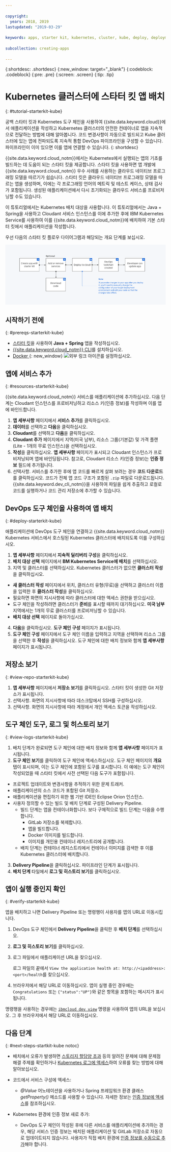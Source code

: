 ```yaml
---

copyright:
  years: 2018, 2019
lastupdated: "2019-03-29"

keywords: apps, starter kit, kubernetes, cluster, kube, deploy, deployment

subcollection: creating-apps

---
```


{:shortdesc: .shortdesc}
{:new_window: target="_blank"}
{:codeblock: .codeblock}
{:pre: .pre}
{:screen: .screen}
{:tip: .tip}

# Kubernetes 클러스터에 스타터 킷 앱 배치
{: #tutorial-starterkit-kube}

공백 스타터 킷과 Kubernetes 도구 체인을 사용하여 {{site.data.keyword.cloud}}에서 애플리케이션을 작성하고 Kubernetes 클러스터의 안전한 컨테이너로 앱을 지속적으로 전달하는 방법에 대해 알아봅니다. 코드 변경사항이 자동으로 빌드되고 Kube 클러스터에 있는 앱에 전파되도록 지속적 통합 DevOps 파이프라인을 구성할 수 있습니다. 파이프라인이 이미 있으면 이를 앱에 연결할 수 있습니다.
{: shortdesc}

{{site.data.keyword.cloud_notm}}에서는 Kubernetes에서 실행되는 앱의 기초를 빌드하는 데 도움이 되는 스타터 킷을 제공합니다. 스타터 킷을 사용하면 앱 개발에 {{site.data.keyword.cloud_notm}} 우수 사례를 사용하는 클라우드 네이티브 프로그래밍 모델을 따르기가 쉽습니다. 스타터 킷은 클라우드 네이티브 프로그래밍 모델을 따르는 앱을 생성하며, 이에는 각 프로그래밍 언어의 메트릭 및 테스트 케이스, 상태 검사가 포함됩니다. 생성된 애플리케이션에서 다시 초기화되는 클라우드 서비스를 프로비저닝할 수도 있습니다.

이 튜토리얼에서는 Kubernetes 배치 대상을 사용합니다. 이 튜토리얼에서는 Java + Spring을 사용하고 Cloudant 서비스 인스턴스를 이에 추가한 후에 IBM Kubernetes Service를 사용하여 이를 {{site.data.keyword.cloud_notm}}에 배치하여 기본 스타터 킷에서 애플리케이션을 작성합니다.

우선 다음의 스타터 킷 플로우 다이어그램과 해당되는 개요 단계를 보십시오.

![스타터 킷 플로우 다이어그램](../images/starterkit-flow.png) 

## 시작하기 전에
{: #prereqs-starterkit-kube}

* [스타터 킷](/docs/apps/tutorials?topic=creating-apps-tutorial-starterkit)을 사용하여 **Java + Spring** 앱을 작성하십시오.
* [{{site.data.keyword.cloud_notm}} CLI](/docs/cli?topic=cloud-cli-ibmcloud-cli)를 설치하십시오.
* [Docker ](https://www.docker.com/get-started){: new_window} ![외부 링크 아이콘](../../icons/launch-glyph.svg "외부 링크 아이콘")를 설정하십시오.

## 앱에 서비스 추가
{: #resources-starterkit-kube}

{{site.data.keyword.cloud_notm}} 서비스를 애플리케이션에 추가하십시오. 다음 단계는 Cloudant 인스턴스를 프로비저닝하고 리소스 키(인증 정보)를 작성하며 이를 앱에 바인드합니다.

1. **앱 세부사항** 페이지에서 **서비스 추가**를 클릭하십시오.
2. **데이터**를 선택하고 **다음**을 클릭하십시오.
3. **Cloudant**를 선택하고 **다음**을 클릭하십시오.
4. **Cloudant 추가** 페이지에서 지역(미국 남부), 리소스 그룹(기본값) 및 가격 플랜(Lite - 1개의 무료 인스턴스)을 선택하십시오.
5. **작성**을 클릭하십시오. **앱 세부사항** 페이지가 표시되고 Cloudant 인스턴스가 프로비저닝되며 앱에 바인딩됩니다. 참고로, Cloudant 리소스 키(인증 정보)는 **인증 정보** 필드에 추가됩니다.
6. 선택사항. 서비스를 추가한 후에 앱 코드를 빠르게 살펴 보려는 경우 **코드 다운로드**를 클릭하십시오. 코드가 전체 앱 코드 구조가 포함된 `.zip` 파일로 다운로드됩니다. {{site.data.keyword.dev_cli_notm}}을 사용하여 파일을 쉽게 추출하고 로컬로 코드를 실행하거나 코드 관리 저장소에 추가할 수 있습니다.

## DevOps 도구 체인을 사용하여 앱 배치
{: #deploy-starterkit-kube}

애플리케이션에 DevOps 도구 체인을 연결하고 {{site.data.keyword.cloud_notm}} Kubernetes 서비스에서 호스팅된 Kubernetes 클러스터에 배치되도록 이를 구성하십시오.

1. **앱 세부사항** 페이지에서 **지속적 딜리버리 구성**을 클릭하십시오.
2. **배치 대상 선택** 페이지에서 **BM Kubernetes Service에 배치**를 선택하십시오.
3. 지역 및 클러스터를 선택하십시오. Kubernetes 클러스터가 없으면 **클러스터 작성**을 클릭하십시오.
  * **새 클러스터 작성** 페이지에서 위치, 클러스터 유형(무료)을 선택하고 클러스터 이름을 입력한 후 **클러스터 작성**을 클릭하십시오.
  * 필요하면 화면의 지시사항에 따라 클러스터에 대한 액세스 권한을 받으십시오.
  * 도구 체인을 작성하려면 클러스터가 **준비**를 표시할 때까지 대기하십시오. **미국 남부** 지역에서는 1개의 무료 클러스터를 프로비저닝할 수 있습니다.
  * **배치 대상 선택** 페이지로 돌아가십시오.
4. **다음**을 클릭하십시오. **도구 체인 구성** 페이지가 표시됩니다.
5. **도구 체인 구성** 페이지에서 도구 체인 이름을 입력하고 지역을 선택하며 리소스 그룹을 선택한 후 **작성**을 클릭하십시오. 도구 체인에 대한 배치 정보와 함께 **앱 세부사항** 페이지가 표시됩니다.

## 저장소 보기
{: #view-repo-starterkit-kube}

1. **앱 세부사항** 페이지에서 **저장소 보기**를 클릭하십시오. 스타터 킷이 생성한 Git 저장소가 표시됩니다.
2. 선택사항. 화면의 지시사항에 따라 데스크탑에서 SSH를 구성하십시오.
3. 선택사항. 화면의 지시사항에 따라 계정에서 개인 액세스 토큰을 작성하십시오.

## 도구 체인 도구, 로그 및 히스토리 보기
{: #view-logs-starterkit-kube}

1. 배치 단계가 완료되면 도구 체인에 대한 배치 정보와 함께 **앱 세부사항** 페이지가 표시됩니다.
2. **도구 체인 보기**를 클릭하여 도구 체인에 액세스하십시오. 도구 체인 페이지의 **개요** 탭이 표시되며, 이는 도구 체인에 포함된 도구를 표시합니다. 이 예에는 도구 체인이 작성되었을 때 스타터 킷에서 사전 선택된 다음 도구가 포함됩니다.
  * 프로젝트 업데이트와 변경사항을 추적하기 위한 문제 트래커.
  * 애플리케이션의 소스 코드가 포함된 Git 저장소.
  * 애플리케이션을 편집하기 위한 웹 기반 IDE인 Eclipse Orion 인스턴스.
  * 사용자 정의할 수 있는 빌드 및 배치 단계로 구성된 Delivery Pipeline.
	 * 빌드 단계는 앱을 컨테이너화합니다. 보다 구체적으로 빌드 단계는 다음을 수행합니다.
	   * GitLab 저장소를 복제합니다.
	   * 앱을 빌드합니다.
	   * Docker 이미지를 빌드합니다.
	   * 이미지를 개인용 컨테이너 레지스트리에 공개합니다.
	 * 배치 단계는 컨테이너 레지스트리에서 컨테이너 이미지를 검색한 후 이를 Kubernetes 클러스터에 배치합니다.
3. **Delivery Pipeline**을 클릭하십시오. 파이프라인 단계가 표시됩니다.
4. **배치 단계** 타일에서 **로그 및 히스토리 보기**를 클릭하십시오.

## 앱이 실행 중인지 확인
{: #verify-starterkit-kube}

앱을 배치하고 나면 Delivery Pipeline 또는 명령행이 사용자를 앱의 URL로 이동시킵니다.

1. DevOps 도구 체인에서 **Delivery Pipeline**을 클릭한 후 **배치 단계**를 선택하십시오.
2. **로그 및 히스토리 보기**를 클릭하십시오.
3. 로그 파일에서 애플리케이션 URL을 찾으십시오.

    로그 파일의 끝에서 `View the application health at: http://<ipaddress>:<port>/health`를 찾으십시오.

4. 브라우저에서 해당 URL로 이동하십시오. 앱이 실행 중인 경우에는 `Congratulations` 또는 `{"status":"UP"}`와 같은 항목을 포함하는 메시지가 표시됩니다.

명령행을 사용하는 경우에는 [`ibmcloud dev view`](/docs/cli/idt?topic=cloud-cli-idt-cli#view) 명령을 사용하여 앱의 URL을 보십시오. 그 후 브라우저에서 해당 URL로 이동하십시오.

## 다음 단계
{: #next-steps-startkit-kube notoc}

* 배치에서 오류가 발생하면 [스토리지 할당양 초과](/docs/apps?topic=creating-apps-managingapps#exceed_quota) 등의 알려진 문제에 대해 문제점 해결 주제를 확인하거나 [Kubernetes 로그에 액세스](/docs/apps?topic=creating-apps-managingapps#access_kube_logs)하여 오류를 찾는 방법에 대해 알아보십시오.

* 코드에서 서비스 구성에 액세스:
	- _@Value_ 어노테이션을 사용하거나 Spring 프레임워크 환경 클래스 _getProperty()_ 메소드를 사용할 수 있습니다. 자세한 정보는 [인증 정보에 액세스](/docs/java-spring?topic=java-spring-configuration#accessing-credentials)를 참조하십시오.

* Kubernetes 환경에 인증 정보 새로 추가:
	- DevOps 도구 체인이 작성된 후에 다른 서비스를 애플리케이션에 추가하는 경우, 해당 서비스 인증 정보는 배치된 애플리케이션 및 GitLab 저장소로 자동으로 업데이트되지 않습니다. 사용자가 직접 배치 환경에 [인증 정보를 수동으로 추가](/docs/apps?topic=creating-apps-add-credentials-kube)해야 합니다.
